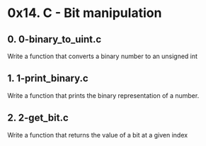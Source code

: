 # 0x14. C - Bit manipulation

## 0. 0-binary_to_uint.c

Write a function that converts a binary number to an unsigned int

## 1. 1-print_binary.c

Write a function that prints the binary representation of a number.

## 2. 2-get_bit.c

Write a function that returns the value of a bit at a given index
